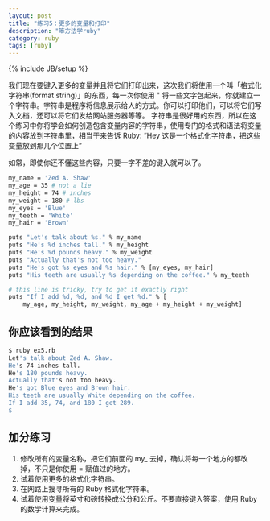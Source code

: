 ```yaml
---
layout: post
title: "练习5：更多的变量和打印"
description: "笨方法学ruby"
category: ruby
tags: [ruby]
---
```

{% include JB/setup %}


我们现在要键入更多的变量并且将它们打印出来，这次我们将使用一个叫「格式化字符串(format string)」的东西，每一次你使用 " 将一些文字包起来，你就建立一个字符串。字符串是程序将信息展示给人的方式。你可以打印他们，可以将它们写入文档，还可以将它们发给网站服务器等等。
字符串是很好用的东西，所以在这个练习中你将学会如何创造包含变量内容的字符串，使用专门的格式和语法将变量的内容放到字符串里，相当于来告诉 Ruby: “Hey 这是一个格式化字符串，把这些变量放到那几个位置上”

如常，即使你还不懂这些内容，只要一字不差的键入就可以了。

```sh
my_name = 'Zed A. Shaw'
my_age = 35 # not a lie
my_height = 74 # inches
my_weight = 180 # lbs
my_eyes = 'Blue'
my_teeth = 'White'
my_hair = 'Brown'

puts "Let's talk about %s." % my_name
puts "He's %d inches tall." % my_height
puts "He's %d pounds heavy." % my_weight
puts "Actually that's not too heavy."
puts "He's got %s eyes and %s hair." % [my_eyes, my_hair]
puts "His teeth are usually %s depending on the coffee." % my_teeth

# this line is tricky, try to get it exactly right
puts "If I add %d, %d, and %d I get %d." % [
    my_age, my_height, my_weight, my_age + my_height + my_weight]
```

你应该看到的结果
----------------

```sh
$ ruby ex5.rb
Let's talk about Zed A. Shaw.
He's 74 inches tall.
He's 180 pounds heavy.
Actually that's not too heavy.
He's got Blue eyes and Brown hair.
His teeth are usually White depending on the coffee.
If I add 35, 74, and 180 I get 289.
$
```

加分练习
--------

1. 修改所有的变量名称，把它们前面的 my_ 去掉，确认将每一个地方的都改掉，不只是你使用 = 赋值过的地方。 
2. 试着使用更多的格式化字符串。 
3. 在网路上搜寻所有的 Ruby 格式化字符串。 
4. 试着使用变量将英寸和磅转换成公分和公斤。不要直接键入答案，使用 Ruby 的数学计算来完成。 

